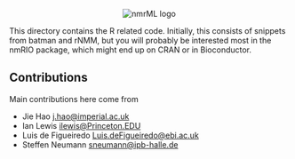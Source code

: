 <p align="center">
<img src="https://raw.github.com/nmrML/nmrML/master/docs/logo/images/horizontal-logo-500.png" alt="nmrML logo" >
</p>

This directory contains the R related code. Initially, this consists of snippets 
from batman and rNMM, but you will probably be interested most in the nmRIO package,
which might end up on CRAN or in Bioconductor.

## Contributions

Main contributions here come from 

* Jie Hao <j.hao@imperial.ac.uk>
* Ian Lewis <ilewis@Princeton.EDU>
* Luis de Figueiredo <Luis.deFigueiredo@ebi.ac.uk>
* Steffen Neumann <sneumann@ipb-halle.de>



